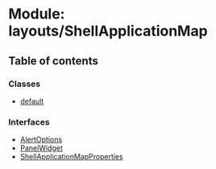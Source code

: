 # Module: layouts/ShellApplicationMap

## Table of contents

### Classes

- [default](../wiki/layouts.ShellApplicationMap.default)

### Interfaces

- [AlertOptions](../wiki/layouts.ShellApplicationMap.AlertOptions)
- [PanelWidget](../wiki/layouts.ShellApplicationMap.PanelWidget)
- [ShellApplicationMapProperties](../wiki/layouts.ShellApplicationMap.ShellApplicationMapProperties)
